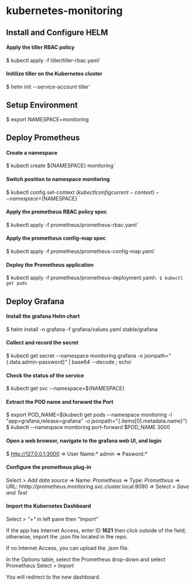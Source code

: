# kubernetes-monitoring

## Install and Configure HELM 
#### Apply the tiller RBAC policy 
$ kubectl apply -f tiller/tiller-rbac.yaml`
#### Initilize tiller on the Kubernetes cluster
$ helm init --service-account tiller`

## Setup Environment
$ export NAMESPACE=monitoring

## Deploy Prometheus 
#### Create a namespace 
$ kubectl create ${NAMESPACE}  monitoring`
#### Switch position to namespace monitoring
$ kubectl config set-context $(kubectl config current-context) --namespace=${NAMESPACE} `
#### Apply the prometheus RBAC policy spec
$ kubectl apply -f prometheus/prometheus-rbac.yaml`
#### Apply the prometheus config-map spec
$ kubectl apply -f prometheus/prometheus-config-map.yaml`

#### Deploy the Prometheus application 
$ kubectl apply  -f prometheus/prometheus-deployment.yaml`\
$ kubectl get pods`

## Deploy Grafana
#### Install the grafana Helm chart
$ helm install -n grafana -f grafana/values.yaml stable/grafana

#### Collect and record the secret
$ kubectl get secret --namespace monitoring grafana -o jsonpath="{.data.admin-password}" | base64 --decode ; echo`

#### Check the status of the service
$ kubectl get svc --namespace=${NAMESPACE}

#### Extract the POD name and forward the Port
$ export POD_NAME=$(kubectl get pods --namespace monitoring -l "app=grafana,release=grafana" -o jsonpath="{.items[0].metadata.name}")
$ kubectl --namespace monitoring port-forward $POD_NAME 3000

#### Open a web browser, navigate to the grafana web UI, and login
$ http://127.0.0.1:3000
=> User Name:* admin
=> Pasword:* <Output from Above>

#### Configure the prometheus plug-in 
Select > *Add data source*
 => Name: *Prometheus*
 => Type: *Prometheus*
 => URL: hhttp://prometheus.monitoring.svc.cluster.local:9090
 => Select > *Save and Test*

#### Import the Kubernetes Dashboard

Select > *"+"* in left pane then *"Import"*

If the app has Internet Access, enter ID **1621** then click outside of the field; otherwise, import the .json file located in the repo.

If no Internet Access, you can upload the .json file. 

In the Options table, select the Prometheus drop-down and select Prometheus 
Select > *Import* 

You will redirect to the new dashboard. 
